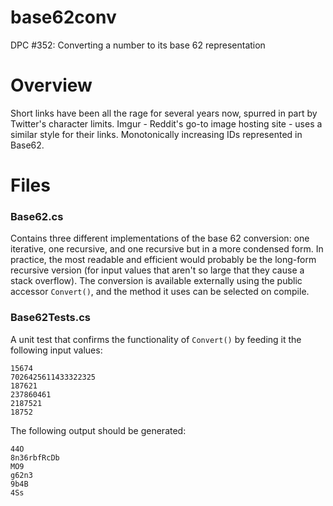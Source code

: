 # base62conv
DPC #352: Converting a number to its base 62 representation

# Overview
Short links have been all the rage for several years now, spurred in part by Twitter's character limits. Imgur - Reddit's go-to image hosting site - uses a similar style for their links. Monotonically increasing IDs represented in Base62.

# Files
  ### Base62.cs

Contains three different implementations of the base 62 conversion: one iterative, one recursive, and one recursive but in a more condensed form. In practice, the most readable and efficient would probably be the long-form recursive version (for input values that aren't so large that they cause a stack overflow). The conversion is available externally using the public accessor `Convert()`, and the method it uses can be selected on compile.

### Base62Tests.cs

A unit test that confirms the functionality of `Convert()` by feeding it the following input values:
```
15674
7026425611433322325
187621
237860461
2187521
18752
```

The following output should be generated:
```
44O
8n36rbfRcDb
MO9
g62n3
9b4B
4Ss
```
